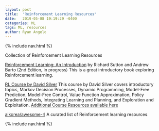 ```yaml
---
layout: post
title:  "Reinforcement Learning Resources"
date:   2019-05-08 19:19:29 -0400
categories: ML
tags: ML, resources
author: Ryan Angelo
---
```


{% include nav.html %}

Collection of Reinforcement Learning Resources

[Reinforcement Learning: An Introduction](http://incompleteideas.net/book/the-book-2nd.html) by Richard Sutton and Andrew Barto (2nd Edition, in progress)
This is a great introductory book exploring Reinforcement learning. 

[RL Course by David Silver](https://www.youtube.com/watch?v=2pWv7GOvuf0)
This course by David Silver covers introductory topics, Markov Decision Processes, Dynamic Programming, Model-Free Prediction, Model-Free Control, Value Function Approximation, Policy Gradient Methods, Integrating Learning and Planning, and Exploration and Exploitation.
[Additional Course Resources available here](http://www0.cs.ucl.ac.uk/staff/d.silver/web/Teaching.html)

[aikorea/awesome-rl](https://github.com/aikorea/awesome-rl)
A curated list of Reinforcement learning resources

{% include nav.html %}